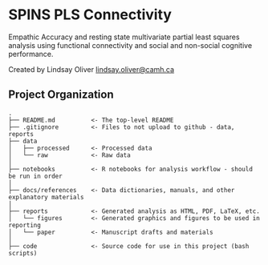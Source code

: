 SPINS PLS Connectivity
===============================================

Empathic Accuracy and resting state multivariate partial least squares analysis using functional connectivity and social and non-social cognitive performance.

Created by Lindsay Oliver lindsay.oliver@camh.ca



Project Organization
-----------------------------------

    .
    ├── README.md          <- The top-level README
    ├── .gitignore         <- Files to not upload to github - data, reports
    ├── data
    │   ├── processed      <- Processed data
    │   └── raw            <- Raw data
    │
    ├── notebooks          <- R notebooks for analysis workflow - should be run in order
    │
    ├── docs/references    <- Data dictionaries, manuals, and other explanatory materials
    │
    ├── reports            <- Generated analysis as HTML, PDF, LaTeX, etc.
    │   └── figures        <- Generated graphics and figures to be used in reporting
    │   └── paper          <- Manuscript drafts and materials
    │
    ├── code               <- Source code for use in this project (bash scripts)
